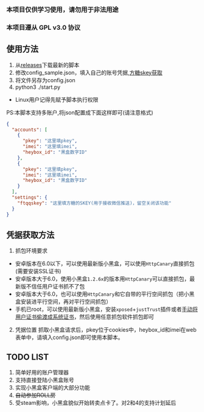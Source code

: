 ### 本项目仅供学习使用，请勿用于非法用途
### 本项目遵从 GPL v3.0 协议

## 使用方法
1. 从[releases](https://github.com/chr233/xhh_auto/releases)下载最新的脚本
2. 修改config_sample.json，填入自己的账号凭据,[方糖skey获取](http://sc.ftqq.com)
3. 将文件另存为config.json
4. python3 ./start.py
 * Linux用户记得先赋予脚本执行权限


PS:本脚本支持多账户,将json配置成下面这样即可(请注意格式)
```json
{
  "accounts": [
    {
      "pkey": "这里填pkey",
      "imei": "这里填imei",
      "heybox_id": "黑盒数字ID"
    },
    {
      "pkey": "这里填pkey",
      "imei": "这里填imei",
      "heybox_id": "黑盒数字ID"
    }
  ],
  "settings": {
    "ftqqskey": "这里填方糖的SKEY(用于接收微信推送)，留空关闭该功能"
  }
}
```

## 凭据获取方法
1. 抓包环境要求
 * 安卓版本在6.0以下，可以使用最新版小黑盒，可以使用`HttpCanary`直接抓包(需要安装SSL证书)
 * 安卓版本大于6.0，使用小黑盒`1.2.6x`的版本用`HttpCanary`可以直接抓包，最新版不信任用户证书抓不了包
 * 安卓版本大于6.0，也可以使用`HttpCanary`和它自带的平行空间抓包（把小黑盒安装进平行空间，再对平行空间抓包）
 * 手机已root，可以使用最新版小黑盒，安装`xposed`+`justTrust`插件或者[手动将用户证书偷渡成系统证书](https://blog.chrxw.com/archives/2019/07/08/270.html)，然后使用任意抓包软件抓包即可
2. 凭据位置
 抓取小黑盒请求后，pkey位于cookies中，heybox_id和imei在web表单中，请填入config.json即可使用本脚本。

## TODO LIST
1. 简单好用的账户管理器
2. 支持直接登陆小黑盒账号
3. 实现小黑盒客户端的大部分功能
4. ~~自动参加ROLL房~~
5. 受steam影响，小黑盒貌似开始转卖点卡了。对2和4的支持计划延后
